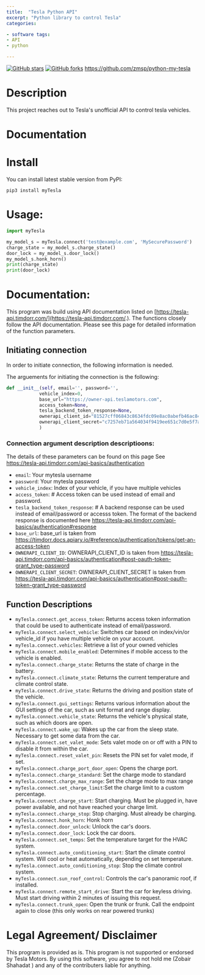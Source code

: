 ```yaml
---
title:  "Tesla Python API"
excerpt: "Python library to control Tesla"
categories:

- software tags:
- API
- python

---
```

[![GitHub stars](https://img.shields.io/github/stars/zmsp/python-my-tesla?style=for-the-badge)](https://github.com/zmsp/python-my-tesla/stargazers) [![GitHub forks](https://img.shields.io/github/forks/zmsp/python-my-tesla?style=for-the-badge)](https://github.com/zmsp/python-my-tesla)
https://github.com/zmsp/python-my-tesla

# Description

This project reaches out to Tesla's unofficial API to control tesla vehicles.

# Documentation

# Install

You can install latest stable version from PyPI:

```pip3 install myTesla```

# Usage:

```python
import myTesla

my_model_s = myTesla.connect('test@example.com', 'MySecurePassword')
charge_state = my_model_s.charge_state()
door_lock = my_model_s.door_lock()
my_model_s.honk_horn()
print(charge_state)
print(door_lock)
```

# Documentation:

This program was build using API documentation listed
on  [https://tesla-api.timdorr.com/](https://tesla-api.timdorr.com/.). The functions closely follow the API
documentation. Please see this page for detailed information of the function parameters.

## Initiating connection

In order to initiate connection, the following information is needed.

The arguements for initiating the connection is the following:

```python
def __init__(self, email='', password='',
            vehicle_index=0,
            base_url="https://owner-api.teslamotors.com",
            access_token=None,
            tesla_backend_token_response=None,
            ownerapi_client_id="81527cff06843c8634fdc09e8ac0abefb46ac849f38fe1e431c2ef2106796384",
            ownerapi_client_secret="c7257eb71a564034f9419ee651c7d0e5f7aa6bfbd18bafb5c5c033b093bb2fa3",
            )
```

### Connection argument description descriptioons:

The details of these parameters can be found on this page See https://tesla-api.timdorr.com/api-basics/authentication

* `email`: Your mytesla username
* `password`: Your mytesla password
* `vehicle_index`: Index of your vehicle, if you have multiple vehicles
* `access_token`:  # Access token can be used instead of email and password.
* `tesla_backend_token_response`: # A backend response can be used instead of email/password or accesss token. The
  format of the backend response is documented here https://tesla-api.timdorr.com/api-basics/authentication#response
* `base_url`: base_url is taken from https://timdorr.docs.apiary.io/#reference/authentication/tokens/get-an-access-token
* `OWNERAPI_CLIENT_ID`: OWNERAPI_CLIENT_ID is taken
  from https://tesla-api.timdorr.com/api-basics/authentication#post-oauth-token-grant_type-password
* `OWNERAPI_CLIENT_SECRET`:  OWNERAPI_CLIENT_SECRET is taken
  from https://tesla-api.timdorr.com/api-basics/authentication#post-oauth-token-grant_type-password

## Function Descriptions

* `myTesla.connect.get_access_token`: Returns access token information that could be used to authenticate instead of
  email/password.
* `myTesla.connect.select_vehicle`: Switches car based on index/vin/or vehicle_id if you have multiple vehicle on your
  account.
* `myTesla.connect.vehicles`: Retrieve a list of your owned vehicles
* `myTesla.connect.mobile_enabled`: Determines if mobile access to the vehicle is enabled.
* `myTesla.connect.charge_state`: Returns the state of charge in the battery.
* `myTesla.connect.climate_state`: Returns the current temperature and climate control state.
* `myTesla.connect.drive_state`: Returns the driving and position state of the vehicle.
* `myTesla.connect.gui_settings`: Returns various information about the GUI settings of the car, such as unit format and
  range display.
* `myTesla.connect.vehicle_state`: Returns the vehicle's physical state, such as which doors are open.
* `myTesla.connect.wake_up`: Wakes up the car from the sleep state. Necessary to get some data from the car.
* `myTesla.connect.set_valet_mode`: Sets valet mode on or off with a PIN to disable it from within the car.
* `myTesla.connect.reset_valet_pin`: Resets the PIN set for valet mode, if set.
* `myTesla.connect.charge_port_door_open`: Opens the charge port.
* `myTesla.connect.charge_standard`: Set the charge mode to standard
* `myTesla.connect.charge_max_range`: Set the charge mode to max range
* `myTesla.connect.set_charge_limit`:Set the charge limit to a custom percentage.
* `myTesla.connect.charge_start`: Start charging. Must be plugged in, have power available, and not have reached your
  charge limit.
* `myTesla.connect.charge_stop`: Stop charging. Must already be charging.
* `myTesla.connect.honk_horn`: Honk horn
* `myTesla.connect.door_unlock`:  Unlock the car's doors.
* `myTesla.connect.door_lock`: Lock the car doors.
* `myTesla.connect.set_temps`: Set the temperature target for the HVAC system.
* `myTesla.connect.auto_conditioning_start`: Start the climate control system. Will cool or heat automatically,
  depending on set temperature.
* `myTesla.connect.auto_conditioning_stop`: Stop the climate control system.
* `myTesla.connect.sun_roof_control`: Controls the car's panoramic roof, if installed.
* `myTesla.connect.remote_start_drive`: Start the car for keyless driving. Must start driving within 2 minutes of
  issuing this request.
* `myTesla.connect.trunk_open`: Open the trunk or frunk. Call the endpoint again to close (this only works on rear
  powered trunks)

# Legal Agreement/ Disclaimer

This program is provided as is. This program is not supported or endorsed by Tesla Motors. By using this software, you
agree to not hold me (Zobair Shahadat ) and any of the contributers liable for anything.